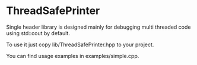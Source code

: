 # ThreadSafePrinter

Single header library is designed mainly for debugging multi threaded code using std::cout by default.

To use it just copy lib/ThreadSafePrinter.hpp to your project.

You can find usage examples in examples/simple.cpp.
